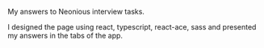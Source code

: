 My answers to Neonious interview tasks.

I designed the page using react, typescript, react-ace, sass and presented my answers in the tabs of the app.
